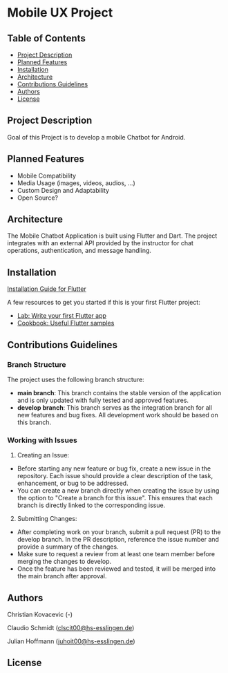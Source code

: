 # Mobile UX Project

## Table of Contents
- [Project Description](#project-description)
- [Planned Features](#planned-features)
- [Installation](#installation)
- [Architecture](#architecture)
- [Contributions Guidelines](#contributions-guidelines)
- [Authors](#authors)
- [License](#license)

## Project Description

Goal of this Project is to develop a mobile Chatbot for Android.

## Planned Features

- Mobile Compatibility
- Media Usage (images, videos, audios, ...)
- Custom Design and Adaptability
- Open Source?

## Architecture

The Mobile Chatbot Application is built using Flutter and Dart. The project integrates with an external API provided by the instructor for chat operations, authentication, and message handling.

## Installation

[Installation Guide for Flutter](https://docs.flutter.dev/get-started/install/windows/web)

A few resources to get you started if this is your first Flutter project:

- [Lab: Write your first Flutter app](https://docs.flutter.dev/get-started/codelab)
- [Cookbook: Useful Flutter samples](https://docs.flutter.dev/cookbook)

## Contributions Guidelines

### Branch Structure

The project uses the following branch structure:

- **main branch**: This branch contains the stable version of the application and is only updated with fully tested and approved features.
- **develop branch**: This branch serves as the integration branch for all new features and bug fixes. All development work should be based on this branch.

### Working with Issues
1. Creating an Issue:
- Before starting any new feature or bug fix, create a new issue in the repository. Each issue should provide a clear description of the task, enhancement, or bug to be addressed.
- You can create a new branch directly when creating the issue by using the option to "Create a branch for this issue". This ensures that each branch is directly linked to the corresponding issue.

2. Submitting Changes:
- After completing work on your branch, submit a pull request (PR) to the develop branch. In the PR description, reference the issue number and provide a summary of the changes.
- Make sure to request a review from at least one team member before merging the changes to develop.
- Once the feature has been reviewed and tested, it will be merged into the main branch after approval.

## Authors

Christian Kovacevic  (-)  

Claudio Schmidt      (clscit00@hs-esslingen.de)

Julian Hoffmann      (juhoit00@hs-esslingen.de)

## License
